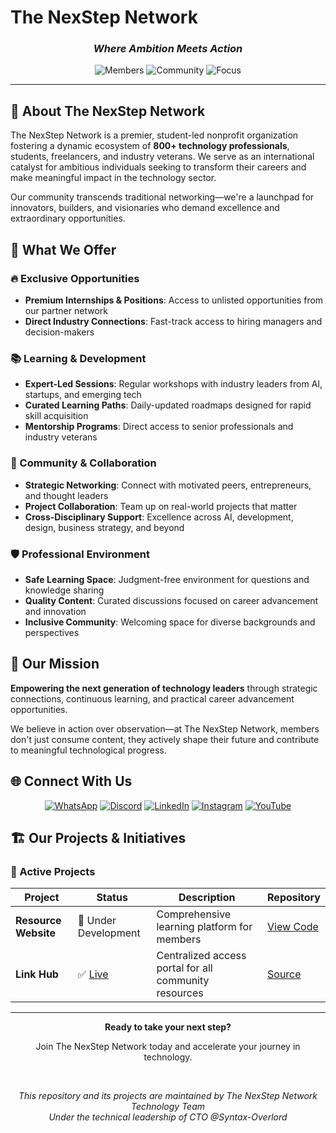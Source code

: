 # The NexStep Network

<div align="center">
  <h3><em>Where Ambition Meets Action</em></h3>
  
  ![Members](https://img.shields.io/badge/Members-800%2B-blue?style=for-the-badge)
  ![Community](https://img.shields.io/badge/Community-International-green?style=for-the-badge)
  ![Focus](https://img.shields.io/badge/Focus-Technology%20%26%20Growth-orange?style=for-the-badge)
</div>

---

## 🚀 About The NexStep Network

The NexStep Network is a premier, student-led nonprofit organization fostering a dynamic ecosystem of **800+ technology professionals**, students, freelancers, and industry veterans. We serve as an international catalyst for ambitious individuals seeking to transform their careers and make meaningful impact in the technology sector.

Our community transcends traditional networking—we're a launchpad for innovators, builders, and visionaries who demand excellence and extraordinary opportunities.

## 🎯 What We Offer

### 🔥 Exclusive Opportunities

- **Premium Internships & Positions**: Access to unlisted opportunities from our partner network
- **Direct Industry Connections**: Fast-track access to hiring managers and decision-makers

### 📚 Learning & Development

- **Expert-Led Sessions**: Regular workshops with industry leaders from AI, startups, and emerging tech
- **Curated Learning Paths**: Daily-updated roadmaps designed for rapid skill acquisition
- **Mentorship Programs**: Direct access to senior professionals and industry veterans

### 🤝 Community & Collaboration

- **Strategic Networking**: Connect with motivated peers, entrepreneurs, and thought leaders
- **Project Collaboration**: Team up on real-world projects that matter
- **Cross-Disciplinary Support**: Excellence across AI, development, design, business strategy, and beyond

### 🛡️ Professional Environment

- **Safe Learning Space**: Judgment-free environment for questions and knowledge sharing
- **Quality Content**: Curated discussions focused on career advancement and innovation
- **Inclusive Community**: Welcoming space for diverse backgrounds and perspectives

## 🎯 Our Mission

**Empowering the next generation of technology leaders** through strategic connections, continuous learning, and practical career advancement opportunities.

We believe in action over observation—at The NexStep Network, members don't just consume content, they actively shape their future and contribute to meaningful technological progress.

## 🌐 Connect With Us

<div align="center">

[![WhatsApp](https://img.shields.io/badge/WhatsApp-Community-25D366?style=for-the-badge&logo=whatsapp&logoColor=white)](https://chat.whatsapp.com/B8mhJvsNhTR2qy9VvzuUxz)
[![Discord](https://img.shields.io/badge/Discord-Server-5865F2?style=for-the-badge&logo=discord&logoColor=white)](https://discord.gg/wvkZU67pXp)
[![LinkedIn](https://img.shields.io/badge/LinkedIn-Company-0077B5?style=for-the-badge&logo=linkedin&logoColor=white)](https://www.linkedin.com/company/nexstep-network/?viewAsMember=true)
[![Instagram](https://img.shields.io/badge/Instagram-Profile-E4405F?style=for-the-badge&logo=instagram&logoColor=white)](https://www.instagram.com/nexstep.network/)
[![YouTube](https://img.shields.io/badge/YouTube-Channel-FF0000?style=for-the-badge&logo=youtube&logoColor=white)](https://www.youtube.com/@TheNexstepNetwork)

</div>

## 🏗️ Our Projects & Initiatives

### 🌟 Active Projects

| Project | Status | Description | Repository |
|---------|--------|-------------|------------|
| **Resource Website** | 🚧 Under Development | Comprehensive learning platform for members | [View Code](https://github.com/The-NexStep-Network/ResourceSite) |
| **Link Hub** | ✅ [Live](https://thenexstepnetwork.vercel.app/) | Centralized access portal for all community resources | [Source](https://github.com/The-NexStep-Network/Link-Site) |

---

<div align="center">
  <p><strong>Ready to take your next step?</strong></p>
  <p>Join The NexStep Network today and accelerate your journey in technology.</p>
  
  <br>
  
  <em>This repository and its projects are maintained by The NexStep Network Technology Team</em><br>
  <em>Under the technical leadership of CTO @Syntax-Overlord</em>
</div>